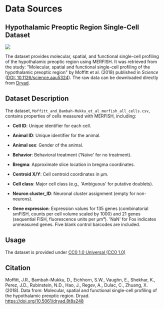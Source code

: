 # Data Sources

## Hypothalamic Preoptic Region Single-Cell Dataset
![](https://img.shields.io/badge/license-CC0%201.0-green.svg?style=flat)

The dataset provides molecular, spatial, and functional single-cell profiling of the hypothalamic preoptic region using MERFISH. It was retrieved from the study: "Molecular, spatial and functional single-cell profiling of the hypothalamic preoptic region" by Moffitt et al. (2018) published in *Science* ([DOI: 10.1126/science.aau5324](https://doi.org/10.1126/science.aau5324)). The raw data can be downloaded directly from [Dryad](https://doi.org/10.5061/dryad.8t8s248).

## Dataset Description

The dataset, `Moffitt_and_Bambah-Mukku_et_al_merfish_all_cells.csv`, contains properties of cells measured with MERFISH, including:

-   **Cell ID**: Unique identifier for each cell.

-   **Animal ID**: Unique identifier for the animal.

-   **Animal sex**: Gender of the animal.

-   **Behavior**: Behavioral treatment ('Naïve' for no treatment).

-   **Bregma**: Approximate slice location in bregma coordinates.

-   **Centroid X/Y**: Cell centroid coordinates in µm.

-   **Cell class**: Major cell class (e.g., 'Ambiguous' for putative doublets).

-   **Neuron cluster_ID**: Neuronal cluster assignment (empty for non-neurons).

-   **Gene expression**: Expression values for 135 genes (combinatorial smFISH, counts per cell volume scaled by 1000) and 21 genes (sequential FISH, fluorescence units per µm³). 'NaN' for Fos indicates unmeasured genes. Five blank control barcodes are included.

## Usage

The dataset is provided under [CC0 1.0 Universal (CC0 1.0)](https://creativecommons.org/publicdomain/zero/1.0/)


## Citation

Moffitt, J.R., Bambah-Mukku, D., Eichhorn, S.W., Vaughn, E., Shekhar, K., Perez, J.D., Rubinstein, N.D., Hao, J., Regev, A., Dulac, C., Zhuang, X. (2018). Data from: Molecular, spatial and functional single-cell profiling of the hypothalamic preoptic region. Dryad. <https://doi.org/10.5061/dryad.8t8s248>